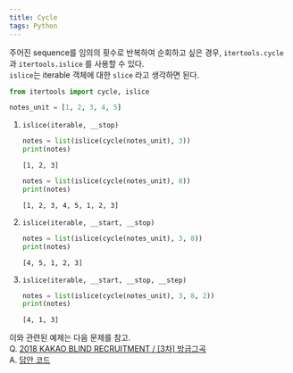 ```yaml
---
title: Cycle
tags: Python
---
```


<!--more-->

주어진 sequence를 임의의 횟수로 반복하여 순회하고 싶은 경우, `itertools.cycle` 과 `itertools.islice` 를 사용할 수 있다. \
`islice`는 iterable 객체에 대한 `slice` 라고 생각하면 된다.


```python
from itertools import cycle, islice

notes_unit = [1, 2, 3, 4, 5]
```

1. `islice(iterable, __stop)`
    ```python
    notes = list(islice(cycle(notes_unit), 3))
    print(notes)
    ```
       [1, 2, 3]

    ```python
    notes = list(islice(cycle(notes_unit), 8))
    print(notes)
    ```
       [1, 2, 3, 4, 5, 1, 2, 3]

2. `islice(iterable, __start, __stop)`
    ```python
    notes = list(islice(cycle(notes_unit), 3, 8))
    print(notes)
    ```
       [4, 5, 1, 2, 3]

3. `islice(iterable, __start, __stop, __step)`
    ```python
    notes = list(islice(cycle(notes_unit), 3, 8, 2))
    print(notes)
    ```

       [4, 1, 3]


이와 관련된 예제는 다음 문제를 참고. \
Q. [2018 KAKAO BLIND RECRUITMENT / [3차] 방금그곡](https://school.programmers.co.kr/learn/courses/30/lessons/17683) \
A. [답안 코드](https://github.com/alchemine/coding_test_playground/blob/main/2018%20KAKAO%20BLIND%20RECRUITMENT/%EB%B0%A9%EA%B8%88%EA%B7%B8%EA%B3%A1.py)
